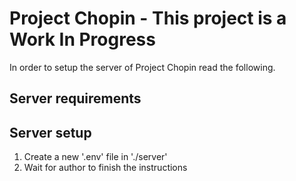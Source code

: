 # Project Chopin - This project is a Work In Progress

In order to setup the server of Project Chopin read the following.

## Server requirements

## Server setup

1. Create a new '.env' file in './server'
2. Wait for author to finish the instructions
